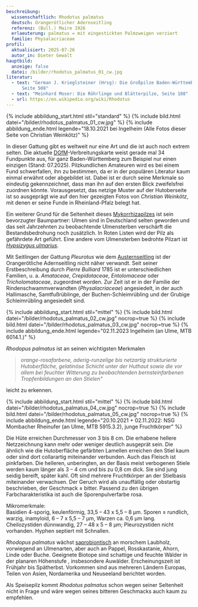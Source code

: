 ```yaml
---
beschreibung:
  wissenschaftlich: Rhodotus palmatus
  deutsch: Orangerötlicher Adernseitling
  referenz: (Bull.) Maire 1926
  erlaeuterung: palmatus = mit eingestickten Palmzweigen verziert
  familie: Physalacriaceae
profil:
  aktualisiert: 2025-07-26
  autor_in: Dieter Gewalt
hauptbild:
  anzeige: false
  datei: /bilder/rhodotus_palmatus_01_cw.jpg
literatur:
  - text: "German J. Krieglsteiner (Hrsg): Die Großpilze Baden-Württembergs Band 3,
      Seite 508"
  - text: "Meinhard Moser: Die Röhrlinge und Blätterpilze, Seite 188"
  - url: https://en.wikipedia.org/wiki/Rhodotus
---
```

{% include abbildung_start.html stil="standard" %}
{% include bild.html datei="/bilder/rhodotus_palmatus_01_cw.jpg" %}
{% include abbildung_ende.html legende="18.10.2021 bei Ingelheim (Alle Fotos dieser Seite von Christian Weinkötz)" %}

In dieser Gattung gibt es weltweit nur eine Art und die ist auch noch extrem selten. Die aktuelle [DGfM](DGfM "Glossar")-Verbreitungskarte weist gerade mal 34 Fundpunkte aus, für ganz Baden-Württemberg zum Beispiel nur einen einzigen (Stand: 07.2025). Pilzkundlichen Amateuren wird es bei einem Fund schwerfallen, ihn zu bestimmen, da er in der populären Literatur kaum einmal erwähnt oder abgebildet ist. Dabei ist er durch seine Merkmale so eindeutig gekennzeichnet, dass man ihn auf den ersten Blick zweifelsfrei zuordnen könnte. Vorausgesetzt, das netzige Muster auf der Hutoberseite ist so ausgeprägt wie auf den hier gezeigten Fotos von *Christian Weinkötz*, mit denen er seine Funde in Rheinland-Pfalz belegt hat.

Ein weiterer Grund für die Seltenheit dieses [Mykorrhizapilzes](Mykorrhiza "Glossar") ist sein bevorzugter Baumpartner: Ulmen sind in Deutschland selten geworden und das seit Jahrzehnten zu beobachtende Ulmensterben verschärft die Bestandsbedrohung noch zusätzlich. In Roten Listen wird der Pilz als gefährdete Art geführt. Eine andere vom Ulmensterben bedrohte Pilzart ist *[Hypsizygus ulmarius](/pilze/hypsizygus-ulmarius)*.

Mit Seitlingen der Gattung *Pleurotus* wie dem [Austernseitling](/pilze/pleurotus-ostreatus-austernseitling) ist der Orangerötliche Adernseitling nicht näher verwandt. Seit seiner Erstbeschreibung durch *Pierre Bulliard* 1785 ist er unterschiedlichen Familien, u. a. *Amataceae*, *Crepidotaceae*, *Entolomaceae* oder *Tricholomataceae*, zugeordnet worden. Zur Zeit ist er in der Familie der Rindenschwammverwandten (*Physalacriaceae*) angesiedelt, in der auch Hallimasche, Samtfußrüblinge, der Buchen-Schleimrübling und der Grubige Schleimrübling angesiedelt sind. 

{% include abbildung_start.html stil="mittel" %}
{% include bild.html datei="/bilder/rhodotus_palmatus_02_cw.jpg" nocrop=true %}
{% include bild.html datei="/bilder/rhodotus_palmatus_03_cw.jpg" nocrop=true %}
{% include abbildung_ende.html legende="02.11.2023 Ingelheim (an Ulme, MTB 6014.1.)" %}

*Rhodopus palmatus* ist an seinen wichtigsten Merkmalen 

> *orange-rosafarbene, aderig-runzelige bis netzartig strukturierte Hutoberfläche, gelatinöse Schicht unter der Huthaut sowie die vor allem bei feuchter Witterung zu beobachtenden bernsteinfarbenen Tropfenbildungen an den Stielen"* 

leicht zu erkennen.

{% include abbildung_start.html stil="mittel" %}
{% include bild.html datei="/bilder/rhodotus_palmatus_04_cw.jpg" nocrop=true %}
{% include bild.html datei="/bilder/rhodotus_palmatus_05_cw.jpg" nocrop=true %}
{% include abbildung_ende.html legende="20.10.2021 + 02.11.2022: NSG Mombacher Rheinufer (an Ulme, MTB 5915.3.2), junge Fruchtkörper" %}

Die Hüte erreichen Durchmesser von 3 bis 8 cm. Die erhabene hellere Netzzeichnung kann mehr oder weniger deutlich ausgeprät sein. Die ähnlich wie die Hutoberfläche gefärbten Lamellen erreichen den Stiel kaum oder sind dort collarartig miteinander verbunden. Auch das Fleisch ist pinkfarben. Die helleren, unberingten, an der Basis meist verbogenen Stiele werden kaum länger als 3 – 4 cm und bis zu 0,8 cm dick. Sie sind jung seidig bereift, später kahl. Oft sind mehrere Fruchtkörper an der Stielbasis miteinander verwachsen. Der Geruch wird als unauffällig oder obstartig beschrieben, der Geschmack ± bitter. Passend zu den übrigen Farbcharakteristika ist auch die Sporenpulverfarbe rosa.

Mikromerkmale:\
Basidien 4-sporig, keulenförmig, 33,5 – 43 x 5,5 – 8 µm. Sporen ± rundlich, warzig, inamyloid, 6 – 7 x 5,5 – 7 µm, Warzen ca. 0,6 µm lang. Cheilozystiden dünnwandig, 27 – 48 x 5 – 8 µm; Pleurozystiden nicht vorhanden. Hyphen septiert mit Schnallen.

*Rhodopus palmatus* wächst [saprobiontisch](saprobiontisch "Glossar") an morschem Laubholz, vorwiegend an Ulmenarten, aber auch an Pappel, Rosskastanie, Ahorn, Linde oder Buche. Geeignete Biotope sind schattige und feuchte Wälder in der planaren Höhenstufe , insbesondere Auwälder. Erscheinungszeit ist Frühjahr bis Spätherbst. Vorkommen sind aus mehreren Ländern Europas, Teilen von Asien, Nordamerika und Neuseeland berichtet worden.

Als Speisepilz kommt *Rhodotus palmatus* schon wegen seiner Seltenheit nicht in Frage und wäre wegen seines bitteren Geschmacks auch kaum zu empfehlen.